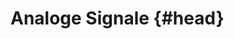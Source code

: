 # Analoge Signale {#head}

<div class="description"></div>
<div class="line">
    <br>
    <br>
</div>